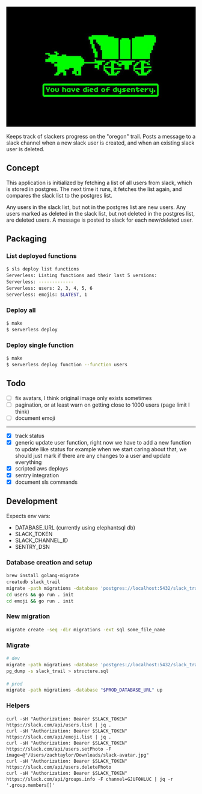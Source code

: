 ![Slack Trail](trail.jpg)

Keeps track of slackers progress on the "oregon" trail. Posts a message to a slack channel when a
new slack user is created, and when an existing slack user is deleted.

## Concept

This application is initialized by fetching a list of all users from slack, which is stored in
postgres. The next time it runs, it fetches the list again, and compares the slack list to the
postgres list.

Any users in the slack list, but not in the postgres list are new users. Any users
marked as deleted in the slack list, but not deleted in the postgres list, are deleted users. A
message is posted to slack for each new/deleted user.

## Packaging


### List deployed functions

```sh
$ sls deploy list functions
Serverless: Listing functions and their last 5 versions:
Serverless: -------------
Serverless: users: 2, 3, 4, 5, 6
Serverless: emojis: $LATEST, 1
```


### Deploy all

```sh
$ make
$ serverless deploy
```

### Deploy single function

```sh
$ make
$ serverless deploy function --function users
```

## Todo

- [ ] fix avatars, I think original image only exists sometimes
- [ ] pagination, or at least warn on getting close to 1000 users (page limit I think)
- [ ] document emoji

---

- [x] track status
- [x] generic update user function, right now we have to add a new function to update like status
  for example when we start caring about that, we should just mark if there are any changes to a
  user and update everything
- [x] scripted aws deploys
- [x] sentry integration
- [x] document sls commands

## Development

Expects env vars:

- DATABASE_URL (currently using elephantsql db)
- SLACK_TOKEN
- SLACK_CHANNEL_ID
- SENTRY_DSN

### Database creation and setup

```sh
brew install golang-migrate
createdb slack_trail
migrate -path migrations -database 'postgres://localhost:5432/slack_trail?sslmode=disable' up
cd users && go run . init
cd emoji && go run . init
```

### New migration

```sh
migrate create -seq -dir migrations -ext sql some_file_name
```

### Migrate

```sh
# dev
migrate -path migrations -database 'postgres://localhost:5432/slack_trail?sslmode=disable' up
pg_dump -s slack_trail > structure.sql

# prod
migrate -path migrations -database "$PROD_DATABASE_URL" up
```

### Helpers

```
curl -sH "Authorization: Bearer $SLACK_TOKEN" https://slack.com/api/users.list | jq .
curl -sH "Authorization: Bearer $SLACK_TOKEN" https://slack.com/api/emoji.list | jq .
curl -sH "Authorization: Bearer $SLACK_TOKEN" https://slack.com/api/users.setPhoto -F image=@"/Users/zachtaylor/Downloads/slack-avatar.jpg"
curl -sH "Authorization: Bearer $SLACK_TOKEN" https://slack.com/api/users.deletePhoto
curl -sH "Authorization: Bearer $SLACK_TOKEN" https://slack.com/api/groups.info -F channel=GJUF0HLUC | jq -r '.group.members[]'
```

